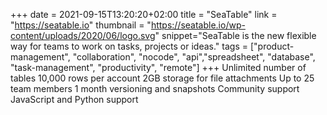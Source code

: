 +++
date = 2021-09-15T13:20:20+02:00
title = "SeaTable"
link = "https://seatable.io"
thumbnail = "https://seatable.io/wp-content/uploads/2020/06/logo.svg"
snippet="SeaTable is the new flexible way for teams to work on tasks, projects or ideas."
tags = ["product-management", "collaboration", "nocode", "api","spreadsheet", "database", "task-management", "productivity", "remote"]
+++
Unlimited number of tables
10,000 rows per account
2GB storage for file attachments
Up to 25 team members
1 month versioning and snapshots
Community support
JavaScript and Python support
